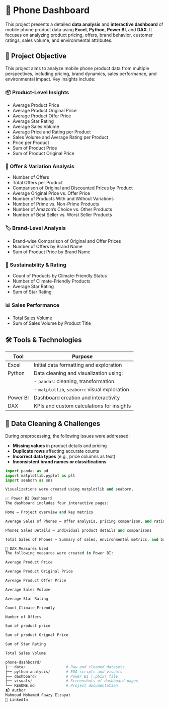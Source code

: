 # 📱 Phone Dashboard

This project presents a detailed **data analysis** and **interactive dashboard** of mobile phone product data using **Excel**, **Python**, **Power BI**, and **DAX**. It focuses on analyzing product pricing, offers, brand behavior, customer ratings, sales volume, and environmental attributes.

## 🎯 Project Objective

This project aims to analyze mobile phone product data from multiple perspectives, including pricing, brand dynamics, sales performance, and environmental impact. Key insights include:

### 📦 Product-Level Insights

- Average Product Price  
- Average Product Original Price  
- Average Product Offer Price  
- Average Star Rating  
- Average Sales Volume  
- Average Price and Rating per Product  
- Sales Volume and Average Rating per Product  
- Price per Product  
- Sum of Product Price  
- Sum of Product Original Price

### 🔄 Offer & Variation Analysis

- Number of Offers  
- Total Offers per Product  
- Comparison of Original and Discounted Prices by Product  
- Average Original Price vs. Offer Price  
- Number of Products With and Without Variations  
- Number of Prime vs. Non-Prime Products  
- Number of Amazon’s Choice vs. Other Products  
- Number of Best Seller vs. Worst Seller Products  

### 🏷️ Brand-Level Analysis

- Brand-wise Comparison of Original and Offer Prices  
- Number of Offers by Brand Name  
- Sum of Product Price by Brand Name  

### 🌱 Sustainability & Rating

- Count of Products by Climate-Friendly Status  
- Number of Climate-Friendly Products  
- Average Star Rating  
- Sum of Star Rating  

### 📊 Sales Performance

- Total Sales Volume  
- Sum of Sales Volume by Product Title

## 🛠️ Tools & Technologies

| Tool        | Purpose                                         |
|-------------|-------------------------------------------------|
| Excel       | Initial data formatting and exploration         |
| Python      | Data cleaning and visualization using:  
|             | - `pandas`: cleaning, transformation  
|             | - `matplotlib`, `seaborn`: visual exploration   |
| Power BI    | Dashboard creation and interactivity            |
| DAX         | KPIs and custom calculations for insights       |

## 🧪 Data Cleaning & Challenges

During preprocessing, the following issues were addressed:
- **Missing values** in product details and pricing  
- **Duplicate rows** affecting accurate counts  
- **Incorrect data types** (e.g., price columns as text)  
- **Inconsistent brand names or classifications**
  
```python
import pandas as pd
import matplotlib.pyplot as plt
import seaborn as sns

Visualizations were created using matplotlib and seaborn.

📈 Power BI Dashboard
The dashboard includes four interactive pages:

Home – Project overview and key metrics

Average Sales of Phones – Offer analysis, pricing comparison, and ratings

Phones Sales Details – Individual product details and comparisons

Total Sales of Phones – Summary of sales, environmental metrics, and brand behavior

📌 DAX Measures Used
The following measures were created in Power BI:

Average Product Price

Average Product Original Price

Avreage Product Offer Price

Average Sales Volume

Average Star Rating

Count_Climate_Friendly

Number of Offers

Sum of product price

Sum of product Orignal Price

Sum of Star Rating

Total Sales Volume

phone-dashboard/
├── data/                  # Raw and cleaned datasets
├── python-analysis/       # EDA scripts and visuals
├── dashboard/             # Power BI (.pbix) file
├── visuals/               # Screenshots of dashboard pages
└── README.md              # Project documentation
📬 Author
Mahmoud Mohamed Fawzy Elzayat
🔗 LinkedIn
